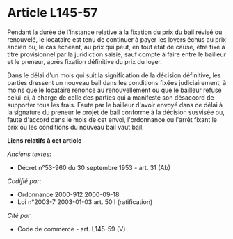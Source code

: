 # Article L145-57

Pendant la durée de l'instance relative à la fixation du prix du bail révisé ou renouvelé, le locataire est tenu de continuer
à payer les loyers échus au prix ancien ou, le cas échéant, au prix qui peut, en tout état de cause, être fixé à titre
provisionnel par la juridiction saisie, sauf compte à faire entre le bailleur et le preneur, après fixation définitive du
prix du loyer.

Dans le délai d'un mois qui suit la signification de la décision définitive, les parties dressent un nouveau bail dans les
conditions fixées judiciairement, à moins que le locataire renonce au renouvellement ou que le bailleur refuse celui-ci, à
charge de celle des parties qui a manifesté son désaccord de supporter tous les frais. Faute par le bailleur d'avoir envoyé
dans ce délai à la signature du preneur le projet de bail conforme à la décision susvisée ou, faute d'accord dans le mois de
cet envoi, l'ordonnance ou l'arrêt fixant le prix ou les conditions du nouveau bail vaut bail.

**Liens relatifs à cet article**

_Anciens textes_:

  - Décret n°53-960 du 30 septembre 1953 - art. 31 (Ab)

_Codifié par_:

  - Ordonnance 2000-912 2000-09-18
  - Loi n°2003-7 2003-01-03 art. 50 I (ratification)

_Cité par_:

  - Code de commerce - art. L145-59 (V)
